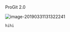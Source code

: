 ProGit 2.0



![image-20190331131322241](/Users/tjoon/Documents/KPJ/TIL/tjjo/assets/image-20190331131322241.png)

```
hihi
```

